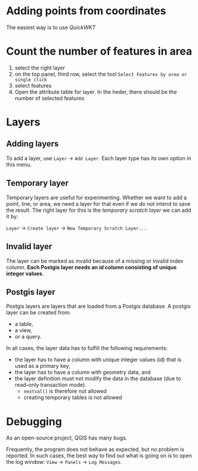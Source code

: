 # Adding points from coordinates
The easiest way is to use *QuickWKT*

# Count the number of features in area

1. select the right layer
1. on the top panel, third row, select the tool `Select Features by area or single click`
1. select features
1. Open the attribute table for layer. In the heder, there should be the number of selected features

# Layers

## Adding layers
To add a layer, use `Layer` -> `Add Layer`. Each layer type has its own option in this menu.


## Temporary layer
Temporary layers are useful for experimenting. Whether we want to add a point, line, or area, we need a layer for that even if we do not intend to save the result. The right layer for this is the *temporary scratch layer* we can add it by:

`Layer` -> `Create layer` -> `New Temporary Scratch Layer...`

## Invalid layer
The layer can be marked as invalid because of a missing or invalid index column. **Each Postgis layer needs an id column consisting of unique integer values**.

## Postgis layer
Postgis layers are layers that are loaded from a Postgis database. A postgis layer can be created from:

- a table,
- a view,
- or a query.

In all cases, the layer data has to fulfill the following requirements:

- the layer has to have a column with unique integer values (id) that is used as a primary key,
- the layer has to have a column with geometry data, and
- the layer definition must not modify the data in the database (due to read-only transaction mode).
    - `nextval()` is therefore not allowed
    - creating temporary tables is not allowed



# Debugging
As an open-source project, QGIS has many bugs.

Frequently, the program does not behave as expected, but no problem is reported. In such cases, the best way to find out what is going on is to open the log window: `View` -> `Panels` -> `Log Messages`.
